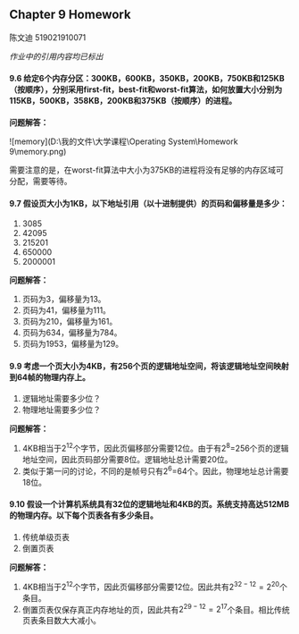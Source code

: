 ## Chapter 9 Homework
陈文迪 519021910071

*作业中的引用内容均已标出*

#### 9.6 给定6个内存分区：300KB，600KB，350KB，200KB，750KB和125KB（按顺序），分别采用first-fit，best-fit和worst-fit算法，如何放置大小分别为115KB，500KB，358KB，200KB和375KB（按顺序）的进程。

**问题解答：**

![memory](D:\我的文件\大学课程\Operating System\Homework 9\memory.png)

需要注意的是，在worst-fit算法中大小为375KB的进程将没有足够的内存区域可分配，需要等待。

#### 9.7 假设页大小为1KB，以下地址引用（以十进制提供）的页码和偏移量是多少：

1. 3085
2. 42095
3. 215201
4. 650000
5. 2000001

**问题解答：**

1. 页码为3，偏移量为13。
2. 页码为41，偏移量为111。
3. 页码为210，偏移量为161。
4. 页码为634，偏移量为784。
5. 页码为1953，偏移量为129。

#### 9.9 考虑一个页大小为4KB，有256个页的逻辑地址空间，将该逻辑地址空间映射到64帧的物理内存上。

1. 逻辑地址需要多少位？
2. 物理地址需要多少位？

**问题解答：**

1. 4KB相当于$2^{12}$个字节，因此页偏移部分需要12位。由于有$2^8$=256个页的逻辑地址空间，因此页码部分需要8位。逻辑地址总计需要20位。
2. 类似于第一问的讨论，不同的是帧号只有$2^6$=64个。因此，物理地址总计需要18位。

#### 9.10 假设一个计算机系统具有32位的逻辑地址和4KB的页。系统支持高达512MB的物理内存。以下每个页表各有多少条目。

1. 传统单级页表
2. 倒置页表

**问题解答：**

1. 4KB相当于$2^{12}$个字节，因此页偏移部分需要12位。因此共有$2^{32-12}=2^{20}$个条目。
2. 倒置页表仅保存真正内存地址的页，因此共有$2^{29-12}=2^{17}$个条目。相比传统页表条目数大大减小。





